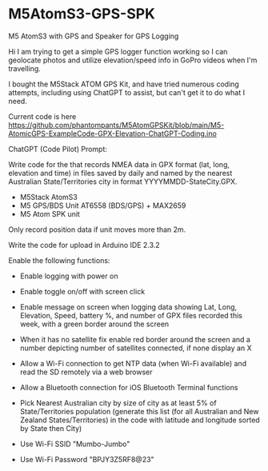# M5AtomS3-GPS-SPK
M5 AtomS3 with GPS and Speaker for GPS Logging

Hi I am trying to get a simple GPS logger function working so I can geolocate photos and utilize elevation/speed info in GoPro videos when I'm travelling.

I bought the M5Stack ATOM GPS Kit, and have tried numerous coding attempts, including using ChatGPT to assist, but can't get it to do what I need.

Current code is here https://github.com/phantompants/M5AtomGPSKit/blob/main/M5-AtomicGPS-ExampleCode-GPX-Elevation-ChatGPT-Coding.ino

ChatGPT (Code Pilot) Prompt: 

Write code for the that records NMEA data in GPX format (lat, long, elevation and time) in files saved by daily and named by the nearest Australian State/Territories city in format YYYYMMDD-StateCity.GPX.
- M5Stack AtomS3
- M5 GPS/BDS Unit AT6558 (BDS/GPS) + MAX2659
- M5 Atom SPK unit

Only record position data if unit moves more than 2m.

Write the code for upload in Arduino IDE 2.3.2

Enable the following functions:
- Enable logging with power on
- Enable toggle on/off with screen click
- Enable message on screen when logging data showing Lat, Long, Elevation, Speed, battery %, and number of GPX files recorded this week, with a green border around the screen
- When it has no satellite fix enable red border around the screen and a number depicting number of satellites connected, if none display an X
- Allow a Wi-Fi connection to get NTP data (when Wi-Fi available) and read the SD remotely via a web browser
- Allow a Bluetooth connection for iOS Bluetooth Terminal functions
- Pick Nearest Australian city by size of city as at least 5% of State/Territories population (generate this list (for all Australian and New Zealand States/Territories) in the code with latitude and longitude sorted by State then City)

- Use Wi-Fi SSID "Mumbo-Jumbo"
- Use Wi-Fi Password "BPJY3Z5RF8@23"
